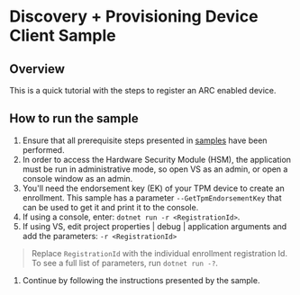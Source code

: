 # Discovery + Provisioning Device Client Sample

## Overview

This is a quick tutorial with the steps to register an ARC enabled device.

## How to run the sample

1. Ensure that all prerequisite steps presented in [samples](../) have been performed.
1. In order to access the Hardware Security Module (HSM), the application must be run in administrative mode, so open VS as an admin, or open a console window as an admin.
1. You'll need the endorsement key (EK) of your TPM device to create an enrollment. This sample has a parameter `--GetTpmEndorsementKey` that can be used to get it and print it to the console.
1. If using a console, enter: `dotnet run -r <RegistrationId>`.
1. If using VS, edit project properties | debug | application arguments and add the parameters: `-r <RegistrationId>`

> Replace `RegistrationId` with the individual enrollment registration Id.
> To see a full list of parameters, run `dotnet run -?`.

1. Continue by following the instructions presented by the sample.
